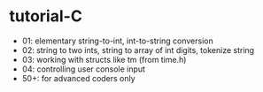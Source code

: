 tutorial-C
==========
- 01: elementary string-to-int, int-to-string conversion
- 02: string to two ints, string to array of int digits, tokenize string
- 03: working with structs like tm (from time.h)
- 04: controlling user console input
- 50+: for advanced coders only
